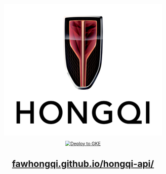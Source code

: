 <p align="center"><a href="https://fawhongqi.github.io/hongqi-api/"><img width="500" src="./static/hongqi-big-transparent.png" alt="FAW Hongqi unofficial Api Docs"></a></p>

<p align="center">
  <a href="https://fawhongqi.github.io/hongqi-api/">
    <img src="https://github.com/fawhongqi/hongqi-api/actions/workflows/pages.yml/badge.svg" alt="Deploy to GKE">
  </a>
</p>

<h1 align="center"><a href="https://fawhongqi.github.io/hongqi-api/">fawhongqi.github.io/hongqi-api/</a></h1>

